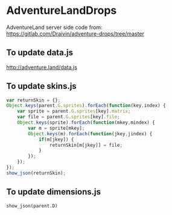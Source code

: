 # AdventureLandDrops
AdventureLand server side code from: https://gitlab.com/Draivin/adventure-drops/tree/master

## To update data.js
http://adventure.land/data.js

## To update skins.js
```javascript
var returnSkin = {};
Object.keys(parent.G.sprites).forEach(function(key,index) {
    var sprite = parent.G.sprites[key].matrix;
    var file = parent.G.sprites[key].file;
    Object.keys(sprite).forEach(function(mkey,mindex) {
		var m = sprite[mkey];
		Object.keys(m).forEach(function(jkey,jindex) {
			if(m[jkey]) {
				returnSkin[m[jkey]] = file;
			}
		});
    });
});
show_json(returnSkin);
```

## To update dimensions.js
```
show_json(parent.D)
```
